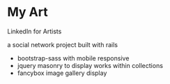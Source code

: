 # My Art

LinkedIn for Artists

a social network project built with rails
- bootstrap-sass with mobile responsive
- jquery masonry to display works within collections
- fancybox image gallery display